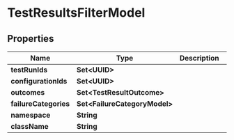 

# TestResultsFilterModel


## Properties

| Name | Type | Description | Notes |
|------------ | ------------- | ------------- | -------------|
|**testRunIds** | **Set&lt;UUID&gt;** |  |  [optional] |
|**configurationIds** | **Set&lt;UUID&gt;** |  |  [optional] |
|**outcomes** | **Set&lt;TestResultOutcome&gt;** |  |  [optional] |
|**failureCategories** | **Set&lt;FailureCategoryModel&gt;** |  |  [optional] |
|**namespace** | **String** |  |  [optional] |
|**className** | **String** |  |  [optional] |



